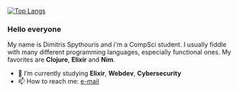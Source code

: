 [![Top Langs](https://github-readme-stats.vercel.app/api/top-langs/?username=anuraghazra&layout=compact)](https://github.com/anuraghazra/github-readme-stats)
### Hello everyone
My name is Dimitris Spythouris and i'm a CompSci student. I usually fiddle with many different programming languages, especially functional ones.
My favorites are **Clojure**, **Elixir** and **Nim**.
 - 🌱 I’m currently studying **Elixir**, **Webdev**, **Cybersecurity**
- 📫 How to reach me: <a href="mailto: info@dimspith.com">e-mail</a>

